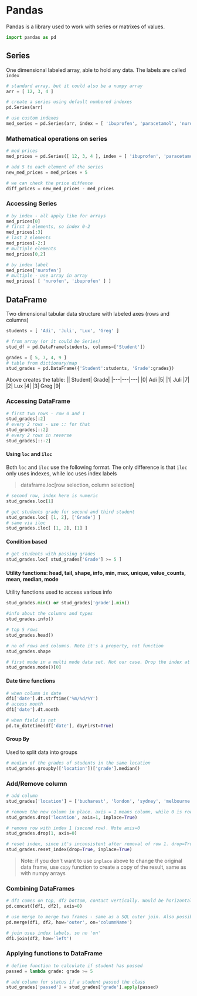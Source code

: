 # Pandas

Pandas is a library used to work with series or matrixes of values.

```python
import pandas as pd
```

## Series
One dimensional labeled array, able to hold any data. The labels are called `index`
```python
# standard array, but it could also be a numpy array
arr = [ 12, 3, 4 ]

# create a series using default numbered indexes
pd.Series(arr)

# use custom indexes
med_series = pd.Series(arr, index = [ 'ibuprofen', 'paracetamol', 'nurofen' ])
```

### Mathematical operations on series

```python
# med prices
med_prices = pd.Series([ 12, 3, 4 ], index = [ 'ibuprofen', 'paracetamol', 'nurofen' ])

# add 5 to each element of the series
new_med_prices = med_prices + 5

# we can check the price diffence
diff_prices = new_med_prices - med_prices
```

### Accessing Series
```python
# by index - all apply like for arrays
med_prices[0]
# first 3 elements, so index 0-2
med_prices[:3]
# last 2 elements
med_prices[-2:]
# multiple elements
med_prices[0,2]

# by index label
med_prices['nurofen']
# multiple - use array in array
med_prices[ [ 'nurofen', 'ibuprofen' ] ]
```

## DataFrame

Two dimensional tabular data structure with labeled axes (rows and columns)

```python
students = [ 'Adi', 'Juli', 'Lux', 'Greg' ]

# from array (or it could be Series)
stud_df = pd.DataFrame(students, columns=['Student'])

grades = [ 5, 7, 4, 9 ]
# table from dictionary/map
stud_grades = pd.DataFrame({'Student':students, 'Grade':grades})
```

Above creates the table:
|| Student| Grade|
|---|---|---|
|0| Adi  |5|
|1| Juli |7|
|2| Lux  |4|
|3| Greg |9|

### Accessing DataFrame

```python
# first two rows - row 0 and 1
stud_grades[:2]
# every 2 rows - use :: for that
stud_grades[::2]
# every 2 rows in reverse
stud_grades[::-2]
```

#### Using `loc` and `iloc`
Both `loc` and `iloc` use the following format. The only difference is that `iloc` only uses indexes, while loc uses index labels
> dataframe.loc[row selection, column selection]

```python
# second row, index here is numeric
stud_grades.loc[1]

# get students grade for second and third student
stud_grades.loc[ [1, 2], ['Grade'] ]
# same via iloc
stud_grades.iloc[ [1, 2], [1] ]
```

#### Condition based
```python
# get students with passing grades
stud_grades.loc[ stud_grades['Grade'] >= 5 ]
```

#### Utility functions:  head, tail, shape, info, min, max, unique, value_counts, mean, median, mode
Utility functions used to access various info
```python
stud_grades.min() or stud_grades['grade'].min()

#info about the columns and types
stud_grades.info()

# top 5 rows
stud_grades.head()

# no of rows and columns. Note it's a property, not function
stud_grades.shape

# first mode in a multi mode data set. Not our case. Drop the index at the end if it's just one
stud_grades.mode()[0]
```

#### Date time functions
```python
# when column is date
df1['date'].dt.strftime('%m/%d/%Y')
# access month
df1['date'].dt.month

# when field is not
pd.to_datetime(df['date'], dayFirst=True)
```

#### Group By
Used to split data into groups
```python
# median of the grades of students in the same location
stud_grades.groupby(['location'])['grade'].median()
```

### Add/Remove column

```python
# add column
stud_grades['location'] = ['bucharest', 'london', 'sydney', 'melbourne']

# remove the new column in place. axis = 1 means column, while 0 is row
stud_grades.drop('location', axis=1, inplace=True)

# remove row with index 1 (second row). Note axis=0
stud_grades.drop(1, axis=0)

# reset index, since it's inconsistent after removal of row 1. drop=True removes the old index, otherwise it gets saved as a column labeled 'index'
stud_grades.reset_index(drop=True, inplace=True)
```
> Note: if you don't want to use `inplace` above to change the original data frame, use `copy` function to create a copy of the result, same as with numpy arrays

### Combining DataFrames

```python
# df1 comes on top, df2 bottom, contact vertically. Would be horizontally if axis=1. Note, if columns are different, NaN will be used for missing values
pd.concat([df1, df2], axis=0)

# use merge to merge two frames - same as a SQL outer join. Also possible left, right and inner joins/merge
pd.merge(df1, df2, how='outer', on='columnName')

# join uses index labels, so no 'on'
df1.join(df2, how='left')
```

### Applying functions to DataFrame

```python
# define function to calculate if student has passed
passed = lambda grade: grade >= 5

# add column for status if a student passed the class
stud_grades['passed'] = stud_grades['grade'].apply(passed)
```
